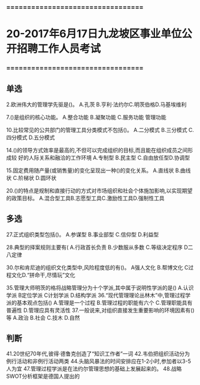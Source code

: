 ### =================================
# 20-2017年6月17日九龙坡区事业单位公开招聘工作人员考试
### =================================
## 单选
2.欧洲伟大的管理学先驱是()。
A.孔茨
B.亨利·法约尔C.明茨伯格D.马基埃维利

7.()是组织的核心功能。
A.整合功能
B.凝聚功能
C.服务功能
管理功能

10.比较常见的公共部门的管理工具分类模式不包括()。
A.二分模式
B.三分模式
C.四分模式
D.五分模式

14.()的领导方式效率是最高的,不但可以完成组织的目标,而且能在组织成员之间形成较
好的人际关系和融洽的工作环境
A.专制型
B.民主型
C.自由放任型D.协调型

15.固定费用随产量(或销售量)的变化呈现出一种()的变化关系。
A.直线状
B.曲线状
C.阶梯状
D.圆环状

20.()的特点是规制和直接行动的方式对市场组织和社会个体施加影响,以实现期望的政策目标。
A.混合型工具B.志愿型工具C.激励性工具D.强制性工具

## 多选
27.正式组织类型包括()。
A.参谋型
B.事业部型
C.信仰型
D.利益型


28.典型的择案规则主要有(
A.行政首长负责
B.少数服从多数
C.等级决定程序
D二八定律


30.尔和肯尼迪的组织文化类型中,风险程度低的有()。
A强人文化
B.帮博文化
C过程文化D.“拼命干,尽情玩”文化

35.管理大师明茨的格将战略管理分为十个学派,其中属于说明性学派的是()
A.认识学派
B定位学派
C计划学派
D.结构学派
36.“现代管理理论丛林木”中,管理过程学派的基本观点包括()
A.管理是一个过程
B.管理过程的职能有六个
C.管理职能具有普遍性
D.管理应具有灵活性
37.一般说来,对组织直接发生重要影响的环境因素有()等
A.政治
B.社会
C.技木
D.自然


## 判断
41.20世纪70年代,彼得·德鲁克创造了“知识工作者”一词
42.韦伯把组织活动分为例行活动和非例行活动两类
44.头脑风暴法的时间安排应在1-2小时,参加者以3-5人为宜
47.管理过程学派是在法约尔管理思想的基础上发展起来的。
48.战略SWOT分析框架是德国人提出的
